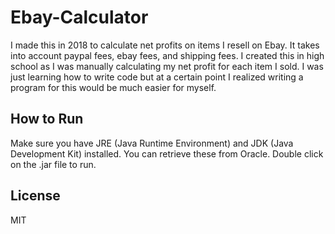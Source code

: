 # Ebay-Calculator
I made this in 2018 to calculate net profits on items I resell on Ebay. It takes into account paypal fees, ebay fees, and shipping fees. I created this in high school as I was manually calculating my net profit for each item I sold. I was just learning how to write code but at a certain point I realized writing a program for this would be much easier for myself. 

## How to Run
Make sure you have JRE (Java Runtime Environment) and JDK (Java Development Kit) installed. You can retrieve these from Oracle.
Double click on the .jar file to run.

## License
MIT
